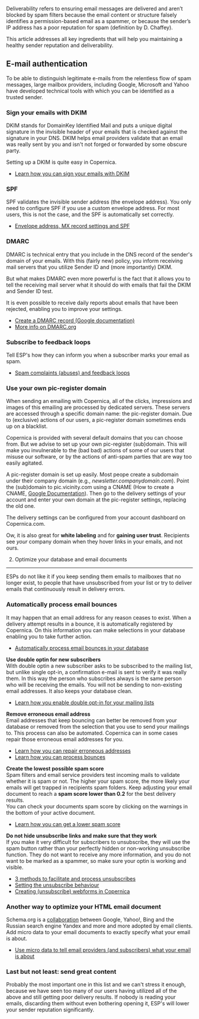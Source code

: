 Deliverability refers to ensuring email messages are delivered and aren’t blocked by spam filters because the email content or structure falsely identifies a permission-based email as a spammer, or because the sender’s IP address has a poor reputation for spam (definition by D. Chaffey).

This article addresses all key ingredients that will help you maintaining a healthy sender reputation and deliverability.

**E-mail authentication**
-------------------------

To be able to distinguish legitimate e-mails from the relentless flow of spam messages, large mailbox providers, including Google, Microsoft and Yahoo have developed technical tools with which you can be identified as a trusted sender.

### **Sign your emails with DKIM**

DKIM stands for DomainKey Identified Mail and puts a unique digital signature in the invisible header of your emails that is checked against the signature in your DNS. DKIM helps email providers validate that an email was really sent by you and isn't not forged or forwarded by some obscure party.

Setting up a DKIM is quite easy in Copernica.

- [Learn how you can sign your emails with DKIM](http://www.copernica.com/en/support/signing-your-emails-with-dkim)

### SPF

SPF validates the invisible sender address (the envelope address). You only need to configure SPF if you use a custom envelope address. For most users, this is not the case, and the SPF is automatically set correctly.

- [Envelope address, MX record settings and SPF](https://www.copernica.com/en/support/envelope-address-mx-record-settings-and-spf)

### DMARC 

DMARC is technical entry that you include in the DNS record of the sender's domain of your emails. With this (fairly new) policy, you inform receiving mail servers that you utilize Sender ID and (more importantly) DKIM.

But what makes DMARC even more powerful is the fact that it allows you to tell the receiving mail server what it should do with emails that fail the DKIM and Sender ID test.

It is even possible to receive daily reports about emails that have been rejected, enabling you to improve your settings.

- [Create a DMARC record (Google documentation)](https://support.google.com/a/answer/2466563?hl=en)
- [More info on DMARC.org](http://www.dmarc.org/)

### Subscribe to feedback loops

Tell ESP's how they can inform you when a subscriber marks your email as spam.

- [Spam complaints (abuses) and feedback loops](http://www.copernica.com/en/support/abuse-reports-and-feedback-loops)

### Use your own pic-register domain

When sending an emailing with Copernica, all of the clicks, impressions and images of this emailing are processed by dedicated servers. These servers are accessed through a specific domain name: the pic-register domain. Due to (exclusive) actions of our users, a pic-register domain sometimes ends up on a blacklist.

Copernica is provided with several default domains that you can choose from. But we advise to set up your own pic-register (sub)domain. This will make you invulnerable to the (bad bad) actions of some of our users that misuse our software, or by the actions of anti-spam parties that are way too easily agitated.

A pic-register domain is set up easily. Most peope create a subdomain under their company domain (e.g., _newsletter.companydomain.com_). Point the (sub)domain to pic.vicinity.com using a CNAME (How to create a CNAME, [Google Documentation](https://support.google.com/a/answer/47283?hl=en)). Then go to the delivery settings of your account and enter your own domain at the pic-register settings, replacing the old one.

The delivery settings can be configured from your account dashboard on Copernica.com.

Ow, it is also great for **white labeling** and for **gaining user trust**. Recipients see _your_ company domain when they hover links in your emails, and not ours.

2. Optimize your database and email documents
---------------------------------------------

ESPs do not like it if you keep sending them emails to mailboxes that no longer exist, to people that have unsubscribed from your list or try to deliver emails that continuously result in delivery errors.

### Automatically process email bounces

It may happen that an email address for any reason ceases to exist. When a delivery attempt results in a bounce, it is automatically registered by Copernica. On this information you can make selections in your database enabling you to take further action.

- [Automatically process email bounces in your database](https://www.copernica.com/en/support/automatically-process-bounces)

**Use double optin for new subscribers**  
 With double optin a new subscriber asks to be subscribed to the mailing list, but unlike single opt-in, a confirmation e-mail is sent to verify it was really them. In this way the person who subscribes always is the same person who will be receiving the emails. You will not be sending to non-existing email addresses. It also keeps your database clean.

- [Learn how you enable double opt-in for your mailing lists](http://www.copernica.com/en/support/create-a-double-optin-for-new-subscribers)

**Remove erroneous email address**  
 Email addresses that keep bouncing can better be removed from your database or removed from the selection that you use to send your mailings to. This process can also be automated. Copernica can in some cases repair those erroneous email addresses for you.

- [Learn how you can repair erroneous addresses](http://www.copernica.com/en/support/automatically-repair-invalid-email-addresses)
- [Learn how you can process bounces](http://www.copernica.com/en/support/automatically-process-bounces)

**Create the lowest possible spam score**  
 Spam filters and email service providers test incoming mails to validate whether it is spam or not. The higher your spam score, the more likely your emails will get trapped in recipients spam folders. Keep adjusting your email document to reach a **spam score lower than 0.2** for the best delivery results.   
 You can check your documents spam score by clicking on the warnings in the bottom of your active document.

- [Learn how you can get a lower spam score](http://www.copernica.com/en/support/some-tips-to-lower-your-email-spam-score)

**Do not hide unsubscribe links and make sure that they work**  
 If you make it very difficult for subscribers to unsubscribe, they will use the spam button rather than your perfectly hidden or non-working unsubscribe function. They do not want to receive any more information, and you do not want to be marked as a spammer, so make sure your optin is working and visible.

- [3 methods to facilitate and process unsubscribes](https://www.copernica.com/en/support/3-methods-to-facilitate-and-process-unsubscribes)
- [Setting the unsubscribe behaviour](http://www.copernica.com/en/support/setting-unsubscribe-behaviour-for-your-database-or-collection)
- [Creating (unsubscribe) webforms in Copernica](https://www.copernica.com/en/support/web-forms)

### Another way to optimize your HTML email document

Schema.org is a [collaboration](http://googlewebmastercentral.blogspot.nl/2011/06/introducing-schemaorg-search-engines.html) between Google, Yahoo!, Bing and the Russian search engine Yandex and more and more adopted by email clients. Add micro data to your email documents to exactly specify what your email is about.

- [Use micro data to tell email providers (and subscribers) what your email is about](https://www.copernica.com/en/blog/boost-your-email-conversion-with-schema-org-markup)

### **Last but not least: send great content**

 Probably the most important one in this list and we can't stress it enough, because we have seen too many of our users having utilized all of the above and still getting poor delivery results. If nobody is reading your emails, discarding them without even bothering opening it, ESP's will lower your sender reputation significantly.